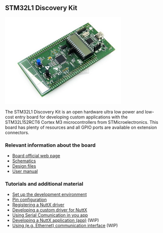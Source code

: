 ## STM32L1 Discovery Kit

![](../../imgs/STM32L1DISCOVERY.jpg)

The STM32L1 Discovery Kit is an open hardware ultra low power and low-cost entry board for developing custom applications
with the STM32L152RCT6 Cortex M3 microcontrollers from STMicroelectronics. This board
has plenty of resources and all GPIO ports are available on extension connectors.

### Relevant information about the board
- [Board official web page](http://www.st.com/en/evaluation-tools/32l152cdiscovery.html#quickview-scroll)
- [Schematics](../../schematics/stm32l1discovery/)
- [Design files](../../design_files/stm32l1discovery/)
- [User manual](./STM32L1DISCOVERY.pdf)

### Tutorials and additional material
- [Set up the development environment](https://github.com/microROS/docker/tree/master/stm32l1discovery)
- [Pin configuration](https://github.com/microROS/NuttX/issues/7)
- [Registering a NuttX driver](https://github.com/microROS/NuttX/issues/3)
- [Developing a custom driver for NuttX](https://github.com/microROS/NuttX/issues/9)
- [Using Serial Comunication in you app](https://github.com/microROS/NuttX/issues/10)
- [Developing a NuttX application (app)](#) (WIP)
- [Using (e.g. Ethernet) communication interface](#) (WIP)

